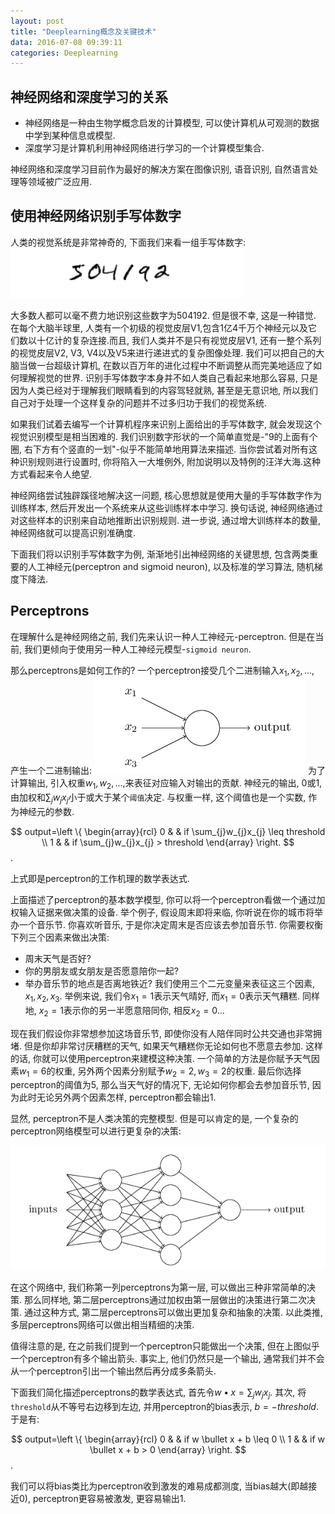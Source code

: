 ```yaml
---
layout: post
title: "Deeplearning概念及关键技术"
data: 2016-07-08 09:39:11
categories: Deeplearning
---
```

## 神经网络和深度学习的关系
- 神经网络是一种由生物学概念启发的计算模型, 可以使计算机从可观测的数据中学到某种信息或模型.
- 深度学习是计算机利用神经网络进行学习的一个计算模型集合.

神经网络和深度学习目前作为最好的解决方案在图像识别, 语音识别, 自然语言处理等领域被广泛应用.

## 使用神经网络识别手写体数字
人类的视觉系统是非常神奇的, 下面我们来看一组手写体数字:![image](https://github.com/ColdCodeCool/ColdCodeCool.github.io/raw/master/images/hand.png)

大多数人都可以毫不费力地识别这些数字为504192. 但是很不幸, 这是一种错觉. 在每个大脑半球里, 人类有一个初级的视觉皮层V1,包含1亿4千万个神经元以及它们数以十亿计的复杂连接.而且, 我们人类并不是只有视觉皮层V1, 还有一整个系列的视觉皮层V2, V3, V4以及V5来进行递进式的复杂图像处理. 我们可以把自己的大脑当做一台超级计算机, 在数以百万年的进化过程中不断调整从而完美地适应了如何理解视觉的世界. 识别手写体数字本身并不如人类自己看起来地那么容易, 只是因为人类已经对于理解我们眼睛看到的内容驾轻就熟, 甚至是无意识地, 所以我们自己对于处理一个这样复杂的问题并不过多归功于我们的视觉系统.

如果我们试着去编写一个计算机程序来识别上面给出的手写体数字, 就会发现这个视觉识别模型是相当困难的. 我们识别数字形状的一个简单直觉是-"9的上面有个圈, 右下方有个竖直的一划"-似乎不能简单地用算法来描述. 当你尝试着对所有这种识别规则进行设置时, 你将陷入一大堆例外, 附加说明以及特例的汪洋大海.这种方式看起来令人绝望.

神经网络尝试独辟蹊径地解决这一问题, 核心思想就是使用大量的手写体数字作为训练样本, 然后开发出一个系统来从这些训练样本中学习. 换句话说, 神经网络通过对这些样本的识别来自动地推断出识别规则. 进一步说, 通过增大训练样本的数量, 神经网络就可以提高识别准确度. 

下面我们将以识别手写体数字为例, 渐渐地引出神经网络的关键思想, 包含两类重要的人工神经元(perceptron and sigmoid neuron), 以及标准的学习算法, 随机梯度下降法.

## Perceptrons
在理解什么是神经网络之前, 我们先来认识一种人工神经元-perceptron. 但是在当前, 我们更倾向于使用另一种人工神经元模型-`sigmoid neuron`.

那么perceptrons是如何工作的? 一个perceptron接受几个二进制输入$x_1, x_2,...$, 产生一个二进制输出:
![image](https://github.com/ColdCodeCool/ColdCodeCool.github.io/raw/master/images/perceptron.png)
为了计算输出, 引入权重$w_1, w_2,...,$来表征对应输入对输出的贡献. 神经元的输出, 0或1, 由加权和$\sum_{j} w_{j}x_j$小于或大于某个`阈值`决定. 与权重一样, 这个阈值也是一个实数, 作为神经元的参数.

$$
output=\left \{
\begin{array}{rcl} 
0   &     & if \sum_{j}w_{j}x_{j} \leq threshold \\ 1   &     & if \sum_{j}w_{j}x_{j} > threshold 
\end{array} \right.
$$.

上式即是perceptron的工作机理的数学表达式.

上面描述了perceptron的基本数学模型, 你可以将一个perceptron看做一个通过加权输入证据来做决策的设备. 举个例子, 假设周末即将来临, 你听说在你的城市将举办一个音乐节. 你喜欢听音乐, 于是你决定周末是否应该去参加音乐节. 你需要权衡下列三个因素来做出决策:
- 周末天气是否好?
- 你的男朋友或女朋友是否愿意陪你一起?
- 举办音乐节的地点是否离地铁近?
我们使用三个二元变量来表征这三个因素, $x_1, x_2, x_3$. 举例来说, 我们令$x_1 =1$表示天气晴好, 而$x_1 = 0$表示天气糟糕. 同样地, $x_2 = 1$表示你的另一半愿意陪同你, 相反$x_2 = 0$...

现在我们假设你非常想参加这场音乐节, 即使你没有人陪伴同时公共交通也非常拥堵. 但是你却非常讨厌糟糕的天气, 如果天气糟糕你无论如何也不愿意去参加. 这样的话, 你就可以使用perceptron来建模这种决策. 一个简单的方法是你赋予天气因素$w_1 = 6$的权重, 另外两个因素分别赋予$w_2 = 2, w_3 = 2$的权重. 最后你选择perceptron的阈值为5, 那么当天气好的情况下, 无论如何你都会去参加音乐节, 因为此时无论另外两个因素怎样, perceptron都会输出1.

显然, perceptron不是人类决策的完整模型. 但是可以肯定的是, 一个复杂的perceptron网络模型可以进行更复杂的决策:

![image](https://github.com/ColdCodeCool/ColdCodeCool.github.io/raw/master/images/network.png)

在这个网络中, 我们称第一列perceptrons为第一层, 可以做出三种非常简单的决策. 那么同样地, 第二层perceptrons通过加权由第一层做出的决策进行第二次决策. 通过这种方式, 第二层perceptrons可以做出更加复杂和抽象的决策. 以此类推, 多层perceptrons网络可以做出相当精细的决策.

值得注意的是, 在之前我们提到一个perceptron只能做出一个决策, 但在上图似乎一个perceptron有多个输出箭头. 事实上, 他们仍然只是一个输出, 通常我们并不会从一个perceptron引出一个输出然后再分成多条箭头.

下面我们简化描述perceptrons的数学表达式, 首先令$w\bullet x = \sum_{j}w_{j}x_j$. 其次, 将`threshold`从不等号右边移到左边, 并用perceptron的bias表示, $b = -threshold$. 于是有:

$$
output=\left \{
\begin{array}{rcl} 
0   &     & if w \bullet x + b \leq 0 \\ 1   &     & if w \bullet x + b > 0 
\end{array} \right.
$$.

我们可以将bias类比为perceptron收到激发的难易成都测度, 当bias越大(即越接近0), perceptron更容易被激发, 更容易输出1.


